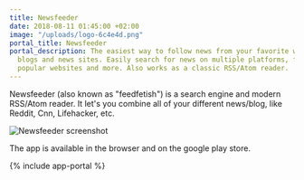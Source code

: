 ```yaml
---
title: Newsfeeder
date: 2018-08-11 01:45:00 +02:00
image: "/uploads/logo-6c4e4d.png"
portal_title: Newsfeeder
portal_description: The easiest way to follow news from your favorite websites and
  blogs and news sites. Easily search for news on multiple platforms, find feeds on
  popular websites and more. Also works as a classic RSS/Atom reader.
---
```


Newsfeeder (also known as "feedfetish") is a search engine and modern RSS/Atom reader. It let's you combine all of your different news/blog, like Reddit, Cnn, Lifehacker, etc. 

![Newsfeeder screenshot](https://esstudio.site/newsfeeder/images/news-feed-added-item.png)

The app is available in the browser and on the google play store. 

{% include app-portal %}